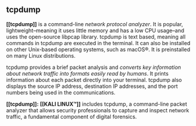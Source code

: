 ## tcpdump 

**[[tcpdump]]** is a command-line *network protocol analyzer*. It is popular, lightweight–meaning it uses little memory and has a low CPU usage–and uses the open-source libpcap library. tcpdump is text based, meaning all commands in tcpdump are executed in the terminal. It can also be installed on other Unix-based operating systems, such as macOS®. It is preinstalled on many Linux distributions.

tcpdump provides a brief packet analysis and *converts key information about network traffic into formats easily read by humans*. It prints information about each packet directly into your terminal. tcpdump also displays the source IP address, destination IP addresses, and the port numbers being used in the communications.

**[[tcpdump]]:** **[[KALI LINUX™]]** includes tcpdump, a command-line packet analyzer that allows security professionals to capture and inspect network traffic, a fundamental component of digital forensics.